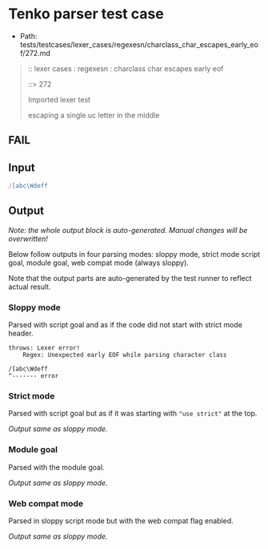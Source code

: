# Tenko parser test case

- Path: tests/testcases/lexer_cases/regexesn/charclass_char_escapes_early_eof/272.md

> :: lexer cases : regexesn : charclass char escapes early eof
>
> ::> 272
>
> Imported lexer test
>
> escaping a single uc letter in the middle

## FAIL

## Input

`````js
/[abc\Wdeff
`````

## Output

_Note: the whole output block is auto-generated. Manual changes will be overwritten!_

Below follow outputs in four parsing modes: sloppy mode, strict mode script goal, module goal, web compat mode (always sloppy).

Note that the output parts are auto-generated by the test runner to reflect actual result.

### Sloppy mode

Parsed with script goal and as if the code did not start with strict mode header.

`````
throws: Lexer error!
    Regex: Unexpected early EOF while parsing character class

/[abc\Wdeff
^------- error
`````

### Strict mode

Parsed with script goal but as if it was starting with `"use strict"` at the top.

_Output same as sloppy mode._

### Module goal

Parsed with the module goal.

_Output same as sloppy mode._

### Web compat mode

Parsed in sloppy script mode but with the web compat flag enabled.

_Output same as sloppy mode._
